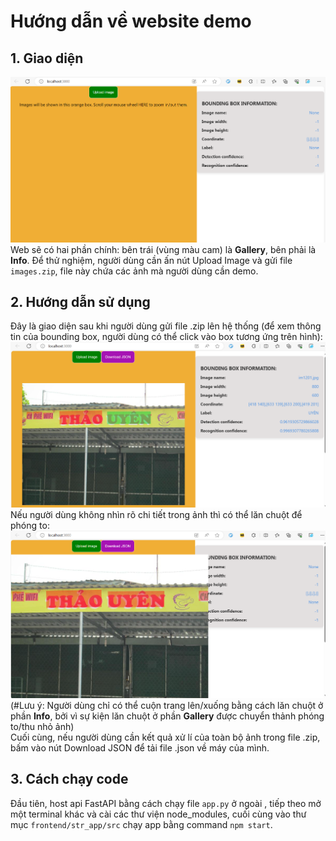 # Hướng dẫn về website demo

## 1. Giao diện 
<img src="images/interface.png"><br>
Web sẽ có hai phần chính: bên trái (vùng màu cam) là **Gallery**, bên phải là **Info**.  Để thử nghiệm, người dùng cần ấn nút Upload Image và gửi file `images.zip`, file này chứa các ảnh mà người dùng cần demo.

## 2. Hướng dẫn sử dụng
Đây là giao diện sau khi người dùng gửi file .zip lên hệ thống (để xem thông tin của bounding box, người dùng có thể click vào box tương ứng trên hình): <br>
<img src="images/info.png"> <br>
Nếu người dùng không nhìn rõ chi tiết trong ảnh thì có thể lăn chuột để phóng to: <br>
<img src="images/scroll.png"> <br>
(#Lưu ý: Người dùng chỉ có thể cuộn trang lên/xuống bằng cách lăn chuột ở phần **Info**, bởi vì sự kiện lăn chuột ở phần **Gallery** được chuyển thảnh phóng to/thu nhỏ ảnh) <br>
Cuối cùng, nếu người dùng cần kết quả xử lí của toàn bộ ảnh trong file .zip, bấm vào nút Download JSON để tải file .json về máy của mình.

## 3. Cách chạy code
Đầu tiên, host api FastAPI bằng cách chạy file `app.py` ở ngoài , tiếp theo mở một terminal khác và cài các thư viện node_modules, cuối cùng vào thư mục `frontend/str_app/src` chạy app bằng command `npm start`.


